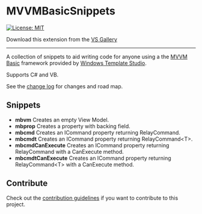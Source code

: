 # MVVMBasicSnippets

[![License: MIT](https://img.shields.io/badge/License-MIT-green.svg)](LICENSE)

Download this extension from the [VS Gallery](https://visualstudiogallery.msdn.microsoft.com/MVVMBasicSnippets.79e3f0e5-9be3-476f-8f73-86fc92f6e751)

---------------------------------------

A collection of snippets to aid writing code for anyone using a the [MVVM Basic](https://github.com/Microsoft/WindowsTemplateStudio/blob/dev/docs/mvvmbasic.md) framework provided by [Windows Template Studio](https://aka.ms/wts).

Supports C# and VB.

See the [change log](CHANGELOG.md) for changes and road map.

## Snippets

- **mbvm** Creates an empty View Model.
- **mbprop** Creates a property with backing field.
- **mbcmd** Creates an ICommand property returning RelayCommand.
- **mbcmdt** Creates an ICommand property returning RelayCommand&lt;T&gt;.
- **mbcmdCanExecute** Creates an ICommand property returning RelayCommand with a CanExecute method.
- **mbcmdtCanExecute** Creates an ICommand property returning RelayCommand&lt;T&gt; with a CanExecute method.

## Contribute

Check out the [contribution guidelines](CONTRIBUTING.md)
if you want to contribute to this project.

